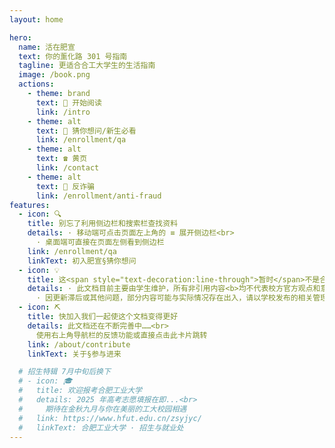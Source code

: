 ```yaml
---
layout: home

hero:
  name: 活在肥宣
  text: 你的薰化路 301 号指南
  tagline: 更适合合工大学生的生活指南
  image: /book.png
  actions:
    - theme: brand
      text: 📖 开始阅读
      link: /intro
    - theme: alt
      text: 🤔 猜你想问/新生必看
      link: /enrollment/qa
    - theme: alt
      text: ☎️ 黄页
      link: /contact
    - theme: alt
      text: 👮 反诈骗
      link: /enrollment/anti-fraud
features:
  - icon: 🔍
    title: 别忘了利用侧边栏和搜索栏查找资料
    details: · 移动端可点击页面左上角的 ≡ 展开侧边栏<br>
      · 桌面端可直接在页面左侧看到侧边栏
    link: /enrollment/qa
    linkText: 初入肥宣§猜你想问
  - icon: 💡
    title: 这<span style="text-decoration:line-through">暂时</span>不是合肥工业大学的官方文档
    details: · 此文档目前主要由学生维护，所有非引用内容<b>均不代表校方官方观点和意见</b><br>
      · 因更新滞后或其他问题，部分内容可能与实际情况存在出入，请以学校发布的相关管理办法为准
  - icon: ⛏️
    title: 快加入我们一起使这个文档变得更好
    details: 此文档还在不断完善中……<br>
      使用右上角导航栏的反馈功能或直接点击此卡片跳转
    link: /about/contribute
    linkText: 关于§参与进来

  # 招生特辑 7月中旬后换下
  # - icon: 🎓
  #   title: 欢迎报考合肥工业大学
  #   details: 2025 年高考志愿填报在即...<br>
  #     期待在金秋九月与你在美丽的工大校园相遇
  #   link: https://www.hfut.edu.cn/zsyjyc/
  #   linkText: 合肥工业大学 · 招生与就业处
---
```


